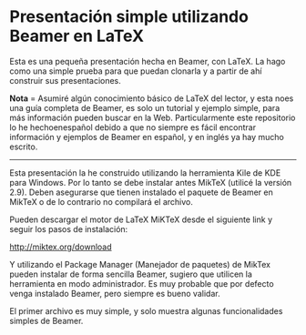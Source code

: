 # Presentación simple utilizando Beamer en LaTeX

Esta es una pequeña presentación hecha en Beamer, con LaTeX. La hago como una simple prueba para que puedan clonarla y a partir de ahí construir sus presentaciones.

**Nota** = Asumiré algún conocimiento básico de LaTeX del lector, y esta noes una guía completa de Beamer, es solo un tutorial y ejemplo simple, para más información pueden buscar en la Web. Particularmente este repositorio lo he hechoenespañol debido a que no siempre es fácil encontrar información y ejemplos de Beamer en español, y en inglés ya hay mucho escrito.

------------

Esta presentación la he construido utilizando la herramienta Kile de KDE para Windows. Por lo tanto se debe instalar antes MikTeX (utilicé la versión 2.9). Deben asegurarse que tienen instalado el paquete de Beamer en MikTeX o de lo contrario no compilará el archivo.

Pueden descargar el motor de LaTeX MiKTeX desde el siguiente link y seguir los pasos de instalación:

http://miktex.org/download

Y utilizando el Package Manager (Manejador de paquetes) de MikTex pueden instalar de forma sencilla Beamer, sugiero que utilicen la herramienta en modo administrador. Es muy probable que por defecto venga instalado Beamer, pero siempre es bueno validar.

El primer archivo es muy simple, y solo muestra algunas funcionalidades simples de Beamer.


